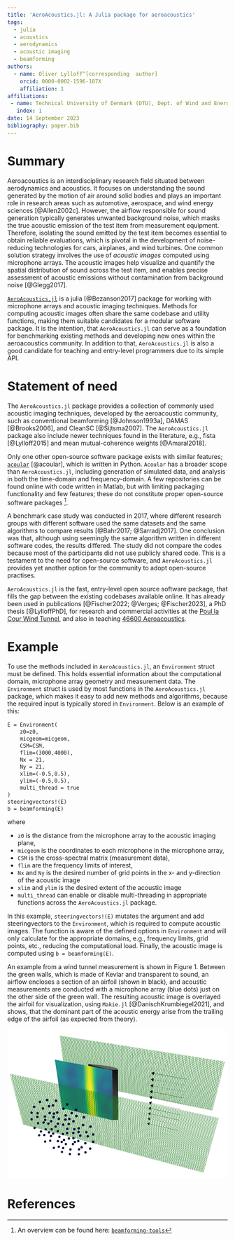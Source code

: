 ```yaml
---
title: 'AeroAcoustics.jl: A Julia package for aeroacoustics'
tags:
  - julia
  - acoustics
  - aerodynamics
  - acoustic imaging
  - beamforming
authors:
  - name: Oliver Lylloff^[corresponding  author] 
    orcid: 0000-0002-1596-107X
    affiliation: 1
affiliations:
 - name: Technical University of Denmark (DTU), Dept. of Wind and Energy Systems, Section for Airfoil and Rotor Design (ARD)
   index: 1
date: 14 September 2023
bibliography: paper.bib
---
```


# Summary
Aeroacoustics is an interdisciplinary research field situated between aerodynamics and acoustics. It focuses on understanding the sound generated by the motion of air around solid bodies and plays an important role in research areas such as automotive, aerospace, and wind energy sciences [@Allen2002c]. However, the airflow responsible for sound generation typically generates unwanted background noise, which masks the true acoustic emission of the test item from measurement equipment. Therefore, isolating the sound emitted by the test item becomes essential to obtain reliable evaluations, which is pivotal in the development of noise-reducing technologies for cars, airplanes, and wind turbines. One common solution strategy involves the use of *acoustic images* computed using microphone arrays. The acoustic images help visualize and quantify the spatial distribution of sound across the test item, and enables precise assessment of acoustic emissions without contamination from background noise [@Glegg2017].

[`AeroAcoustics.jl`](https://github.com/1oly/AeroAcoustics.jl) is a julia [@Bezanson2017] package for working with microphone arrays and acoustic imaging techniques. Methods for computing acoustic images often share the same codebase and utility functions, making them suitable candidates for a modular software package. It is the intention, that `AeroAcoustics.jl` can serve as a foundation for benchmarking existing methods and developing new ones within the aeroacoustics community. In addition to that, `AeroAcoustics.jl` is also a good candidate for teaching and entry-level programmers due to its simple API.

# Statement of need
The `AeroAcoustics.jl` package provides a collection of commonly used acoustic imaging techniques, developed by the aeroacoustic community, such as conventional beamforming [@Johnson1993a], DAMAS [@Brooks2006], and CleanSC [@Sijtsma2007]. The `AeroAcoustics.jl` package also include newer techniques found in the literature, e.g., fista [@Lylloff2015] and mean mutual-coherence weights [@Amaral2018]. 

Only one other open-source software package exists with similar features; [`acoular`](https://github.com/acoular/acoular) [@acoular], which is written in Python. `Acoular` has a broader scope than `AeroAcoustics.jl`, including generation of simulated data, and analysis in both the time-domain and frequency-domain. A few repositories can be found online with code written in Matlab, but with limiting packaging functionality and few features; these do not constitute proper open-source software packages [^1]. 

A benchmark case study was conducted in 2017, where different research groups with different software used the same datasets and the same algorithms to compare results [@Bahr2017; @Sarradj2017]. One conclusion was that, although using seemingly the same algorithm written in different software codes, the results differed. The study did not compare the codes because most of the participants did not use publicly shared code. This is a testament to the need for open-source software, and `AeroAcoustics.jl` provides yet another option for the community to adopt open-source practises.

[^1]: An overview can be found here: [`beamforming-tools`](https://github.com/eac-ufsm/beamforming-tools) 

`AeroAcoustics.jl` is the fast, entry-level open source software package, that fills the gap between the existing codebases available online. It has already been used in publications [@Fischer2022; @Verges; @Fischer2023], a PhD thesis [@LylloffPhD], for research and commercial activities at the [Poul la Cour Wind Tunnel](https://www.plct.dk), and also in teaching [46600 Aeroacoustics](https://github.com/1oly/46600_aeroacoustics). 

# Example
To use the methods included in `AeroAcoustics.jl`, an `Environment` struct must be defined. This holds essential information about the computational domain, microphone array geometry and measurement data. The `Environment` struct is used by most functions in the `AeroAcoustics.jl` package, which makes it easy to add new methods and algorithms, because the required input is typically stored in `Environment`. Below is an example of this:
```
E = Environment(
    z0=z0,
    micgeom=micgeom,
    CSM=CSM,
    flim=(3000,4000),
    Nx = 21,
    Ny = 21,
    xlim=(-0.5,0.5),
    ylim=(-0.5,0.5),
    multi_thread = true
)
steeringvectors!(E)
b = beamforming(E)
```
where   
- `z0` is the distance from the microphone array to the acoustic imaging plane,  
- `micgeom` is the coordinates to each microphone in the microphone array,   
- `CSM` is the cross-spectral matrix (measurement data),  
- `flim` are the frequency limits of interest,  
- `Nx` and `Ny` is the desired number of grid points in the x- and y-direction of the acoustic image  
- `xlim` and `ylim` is the desired extent of the acoustic image  
- `multi_thread` can enable or disable multi-threading in appropriate functions across the `AeroAcoustics.jl` package.  

In this example, `steeringvectors!(E)` mutates the argument and add steeringvectors to the `Environment`, which is required to compute acoustic images. The function is aware of the defined options in `Environment` and will only calculate for the appropriate domains, e.g., frequency limits, grid points, etc., reducing the computational load. Finally, the acoustic image is computed using `b = beamforming(E)`. 

An example from a wind tunnel measurement is shown in Figure 1. Between the green walls, which is made of Kevlar and transparent to sound, an airflow encloses a section of an airfoil (shown in black), and acoustic measurements are conducted with a microphone array (blue dots) just on the other side of the green wall. The resulting acoustic image is overlayed the airfoil for visualization, using `Makie.jl` [@DanischKrumbiegel2021], and shows, that the dominant part of the acoustic energy arise from the trailing edge of the airfoil (as expected from theory).

![Example of beamforming in a wind tunnel](https://raw.githubusercontent.com/1oly/AeroAcoustics.jl/master/presentation.png "Presentation")

# References